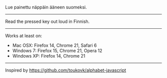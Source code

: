 Lue painettu näppäin ääneen suomeksi.

---

Read the pressed key out loud in Finnish.

---

Works at least on:
* Mac OSX: Firefox 14, Chrome 21, Safari 6
* Windows 7: Firefox 15, Chrome 21, Opera 12
* Windows XP: Firefox 14, Chrome 21

---

Inspired by https://github.com/toukovk/alphabet-javascript
